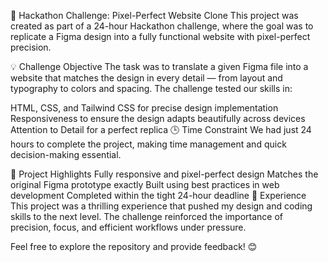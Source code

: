 🎯 Hackathon Challenge: Pixel-Perfect Website Clone
This project was created as part of a 24-hour Hackathon challenge, where the goal was to replicate a Figma design into a fully functional website with pixel-perfect precision.

💡 Challenge Objective
The task was to translate a given Figma file into a website that matches the design in every detail — from layout and typography to colors and spacing. The challenge tested our skills in:

HTML, CSS, and Tailwind CSS for precise design implementation
Responsiveness to ensure the design adapts beautifully across devices
Attention to Detail for a perfect replica
🕒 Time Constraint
We had just 24 hours to complete the project, making time management and quick decision-making essential.

🚀 Project Highlights
Fully responsive and pixel-perfect design
Matches the original Figma prototype exactly
Built using best practices in web development
Completed within the tight 24-hour deadline
🌟 Experience
This project was a thrilling experience that pushed my design and coding skills to the next level. The challenge reinforced the importance of precision, focus, and efficient workflows under pressure.

Feel free to explore the repository and provide feedback! 😊
